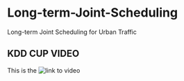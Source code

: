 # Long-term-Joint-Scheduling
Long-term Joint Scheduling for Urban Traffic

## KDD CUP VIDEO
This is the ![link](https://youtu.be/t5M2wVPhTyk) to video
